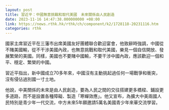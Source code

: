 ```yaml
---
layout: post
title: 習近平：中國無意挑戰和取代美國　未來關係由人民創造
date: 2023-11-16 14:47:38.000000000 +08:00
link: https://news.rthk.hk/rthk/ch/component/k2/1728118-20231116.htm
categories: rthk
---
```


國家主席習近平在三藩市出席美國友好團體聯合歡迎宴會，他致辭時強調，中國從不賭美國輸，從不干涉美國內政，也無意挑戰和取代美國，樂見一個自信開放、發展繁榮的美國。同樣，美國也不要賭中國輸，不要干涉中國內政，應該歡迎一個和平、穩定、繁榮的中國。

習近平指出，新中國成立70多年來，中國沒有主動挑起過任何一場戰爭和衝突，沒有侵佔過別國一寸土地。

他說，中美關係的未來是由人民創造，要為人民之間的交往搭建更多橋樑、鋪設更多道路，而不是設置各種障礙、製造「寒蟬效應」。他又宣布，為擴大中美兩國人民特別是青少年一代交流，中方未來5年願邀請5萬名美國青少年來華交流學習。
